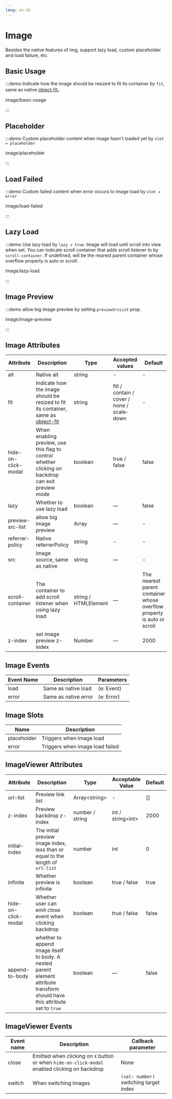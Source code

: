 ```yaml
---
lang: en-US
---
```


# Image

Besides the native features of img, support lazy load, custom placeholder and load failure, etc.

<style lang="scss">
.demo-image {
  .block {
    padding: 30px 0;
    text-align: center;
    border-right: solid 1px var(--el-border-color-base);
    display: inline-block;
    width: 20%;
    box-sizing: border-box;
    vertical-align: top;
    &:last-child {
      border-right: none;
    }
  }

  .demonstration {
    display: block;
    color: var(--el-text-color-secondary);
    font-size: 14px;
    margin-bottom: 20px;
  }
}

.demo-image__placeholder,
.demo-image__error {
  @extend .demo-image;

  .block {
    width: 49%;
  }

  .el-image {
    padding: 0 5px;
    max-width: 300px;
    max-height: 200px;
  }

  .image-slot {
    display: flex;
    justify-content: center;
    align-items: center;
    width: 100%;
    height: 100%;
    background: #f5f7fa;
    color: var(--el-text-color-secondary);
    font-size: 14px;
  }
}

.demo-image__placeholder {
  .dot {
    animation: dot 2s infinite steps(3, start);
    overflow: hidden;
  }
}

.demo-image__error {
  .image-slot {
    font-size: 30px;
  }
  .el-image {
    width: 100%;
    height: 200px;
  }
}
</style>

## Basic Usage

:::demo Indicate how the image should be resized to fit its container by `fit`, same as native [object-fit](https://developer.mozilla.org/en-US/docs/Web/CSS/object-fit)。

image/basic-usage

:::

## Placeholder

:::demo Custom placeholder content when image hasn't loaded yet by `slot = placeholder`

image/placeholder

:::

## Load Failed

:::demo Custom failed content when error occurs to image load by `slot = error`

image/load-failed

:::

## Lazy Load

:::demo Use lazy load by `lazy = true`. Image will load until scroll into view when set. You can indicate scroll container that adds scroll listener to by `scroll-container`. If undefined, will be the nearest parent container whose overflow property is auto or scroll.

image/lazy-load

:::

## Image Preview

:::demo allow big image preview by setting `previewSrcList` prop.

image/image-preview

:::

## Image Attributes

| Attribute           | Description                                                                                                                                      | Type                 | Accepted values                            | Default                                                                |
| ------------------- | ------------------------------------------------------------------------------------------------------------------------------------------------ | -------------------- | ------------------------------------------ | ---------------------------------------------------------------------- |
| alt                 | Native alt                                                                                                                                       | string               | -                                          | -                                                                      |
| fit                 | Indicate how the image should be resized to fit its container, same as [object-fit](https://developer.mozilla.org/en-US/docs/Web/CSS/object-fit) | string               | fill / contain / cover / none / scale-down | -                                                                      |
| hide-on-click-modal | When enabling preview, use this flag to control whether clicking on backdrop can exit preview mode                                               | boolean              | true / false                               | false                                                                  |
| lazy                | Whether to use lazy load                                                                                                                         | boolean              | —                                          | false                                                                  |
| preview-src-list    | allow big image preview                                                                                                                          | Array                | —                                          | -                                                                      |
| referrer-policy     | Native referrerPolicy                                                                                                                            | string               | -                                          | -                                                                      |
| src                 | Image source, same as native                                                                                                                     | string               | —                                          | -                                                                      |
| scroll-container    | The container to add scroll listener when using lazy load                                                                                        | string / HTMLElement | —                                          | The nearest parent container whose overflow property is auto or scroll |
| z-index             | set image preview z-index                                                                                                                        | Number               | —                                          | 2000                                                                   |

## Image Events

| Event Name | Description          | Parameters |
| ---------- | -------------------- | ---------- |
| load       | Same as native load  | (e: Event) |
| error      | Same as native error | (e: Error) |

## Image Slots

| Name        | Description                     |
| ----------- | ------------------------------- |
| placeholder | Triggers when image load        |
| error       | Triggers when image load failed |

## ImageViewer Attributes

| Attribute           | Description                                                                                                                  | Type            | Acceptable Value    | Default |
| ------------------- | ---------------------------------------------------------------------------------------------------------------------------- | --------------- | ------------------- | ------- |
| url-list            | Preview link list                                                                                                            | Array\<string\> | -                   | []      |
| z-index             | Preview backdrop z-index                                                                                                     | number / string | int / string\<int\> | 2000    |
| initial-index       | The initial preview image index, less than or equal to the length of `url-list`                                              | number          | int                 | 0       |
| infinite            | Whether preview is infinite                                                                                                  | boolean         | true / false        | true    |
| hide-on-click-modal | Whether user can emit close event when clicking backdrop                                                                     | boolean         | true / false        | false   |
| append-to-body      | whether to append image itself to body. A nested parent element attribute transform should have this attribute set to `true` | boolean         | —                   | false   |

## ImageViewer Events

| Event name | Description                                                                                    | Callback parameter                     |
| ---------- | ---------------------------------------------------------------------------------------------- | -------------------------------------- |
| close      | Emitted when clicking on `X` button or when `hide-on-click-modal` enabled clicking on backdrop | None                                   |
| switch     | When switching images                                                                          | `(val: number)` switching target index |
